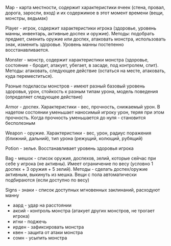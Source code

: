 Map - карта местности, содержит характеристики ячеек (стена, провал, дорога, заросли, вход) и их содержимое в этот момент времени (вещи, монстры, ведьмак)

Player - игрок, содержит характеристики игрока (здоровье, уровень манны, инвентарь, активные доспех и оружие). Методы: подобрать предмет, сменить оружие или доспех, атаковать монстра, использовать знак, изменить здоровье. Уровень манны постепенно восстанавливается.

Monster - монстр, содержит характеристики монстра (здоровье, состояние - бродит, атакует, убегает, в засаде, под контролем, спит). Методы: атаковать, следующее действие (остаться на месте, атаковать, куда переместиться). 

Разные подклассы монстров - имеют разный базовый уровень здоровья, урон, стойкость к разным типам урона, модель поведения (определяет следующее действие) 

Armor - доспех. Характеристики - вес, прочность, снижаемый урон. В надетом состоянии уменьшает наносимый игроку урон, теряя при этом прочность. Когда прочность уменьшается до нуля - становится бесполезным

Weapon - оружие. Характеристики - вес, урон, радиус поражения (ближний, дальний), тип урона (режущий, колющий, рубящий)

Potion - зелье. Восстанавливает уровень здоровья игрока

Bag - мешок - список оружия, доспехов, зелий, которые сейчас при себе у игрока (не активны). Имеет ограничение по весу (условно 1 доспех + 3 оружия + 5 зелий). Методы - сделать доспех/оружие активным, выкинуть из мешка. Вещи с пола автоматически подбираются (если доступно по весу)

Signs - знаки - список доступных мгновенных заклинаний, расходуют манну
- аард - удар на расстоянии
- аксий - контроль монстра (атакует других монстров, не трогает игрока)
- игни - поджечь
- ирден - зафиксировать монстра
- квен - защита от атаки монстра
- сомн - усыпить монстра
